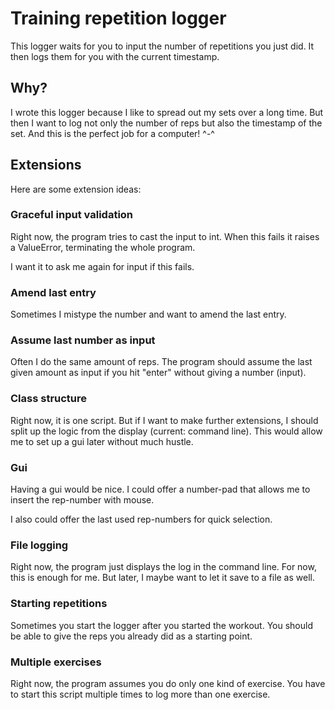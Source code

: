 # Training repetition logger

This logger waits for you to input the number of repetitions you just did.
It then logs them for you with the current timestamp.

## Why?

I wrote this logger because I like to spread out my sets over a long time.
But then I want to log not only the number of reps but also the timestamp 
of the set. And this is the perfect job for a computer! ^-^

## Extensions

Here are some extension ideas:

### Graceful input validation

Right now, the program tries to cast the input to int. When this fails it raises a ValueError, terminating the whole program.

I want it to ask me again for input if this fails.


### Amend last entry

Sometimes I mistype the number and want to amend the last entry.

### Assume last number as input

Often I do the same amount of reps. The program should assume the last given amount as input if you hit "enter" without giving a number (input).

### Class structure

Right now, it is one script. But if I want to make further extensions, I should split up the logic from the display (current: command line). This would allow me to set up a gui later without much hustle.

### Gui

Having a gui would be nice. I could offer a number-pad that allows me to insert the rep-number with mouse.

I also could offer the last used rep-numbers for quick selection.

### File logging

Right now, the program just displays the log in the command line. For now, this is enough for me. But later, I maybe want to let it save to a file as well.

### Starting repetitions

Sometimes you start the logger after you started the workout. You should be able to give the reps you already did as a starting point.

### Multiple exercises

Right now, the program assumes you do only one kind of exercise. You have to start this script multiple times to log more than one exercise.

